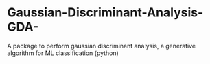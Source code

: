 # Gaussian-Discriminant-Analysis-GDA-
A package to perform gaussian discriminant analysis, a generative algorithm for ML classification (python)
